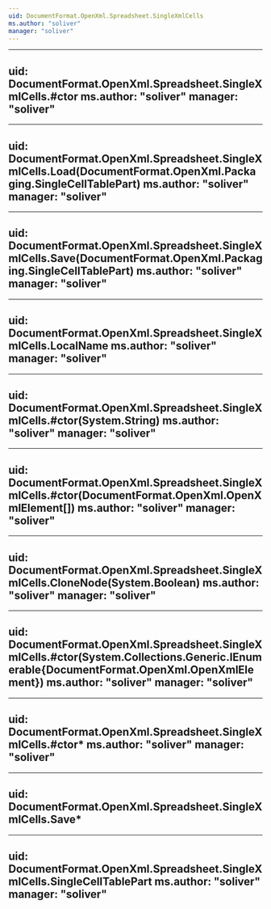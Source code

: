 ```yaml
---
uid: DocumentFormat.OpenXml.Spreadsheet.SingleXmlCells
ms.author: "soliver"
manager: "soliver"
---
```


---
uid: DocumentFormat.OpenXml.Spreadsheet.SingleXmlCells.#ctor
ms.author: "soliver"
manager: "soliver"
---

---
uid: DocumentFormat.OpenXml.Spreadsheet.SingleXmlCells.Load(DocumentFormat.OpenXml.Packaging.SingleCellTablePart)
ms.author: "soliver"
manager: "soliver"
---

---
uid: DocumentFormat.OpenXml.Spreadsheet.SingleXmlCells.Save(DocumentFormat.OpenXml.Packaging.SingleCellTablePart)
ms.author: "soliver"
manager: "soliver"
---

---
uid: DocumentFormat.OpenXml.Spreadsheet.SingleXmlCells.LocalName
ms.author: "soliver"
manager: "soliver"
---

---
uid: DocumentFormat.OpenXml.Spreadsheet.SingleXmlCells.#ctor(System.String)
ms.author: "soliver"
manager: "soliver"
---

---
uid: DocumentFormat.OpenXml.Spreadsheet.SingleXmlCells.#ctor(DocumentFormat.OpenXml.OpenXmlElement[])
ms.author: "soliver"
manager: "soliver"
---

---
uid: DocumentFormat.OpenXml.Spreadsheet.SingleXmlCells.CloneNode(System.Boolean)
ms.author: "soliver"
manager: "soliver"
---

---
uid: DocumentFormat.OpenXml.Spreadsheet.SingleXmlCells.#ctor(System.Collections.Generic.IEnumerable{DocumentFormat.OpenXml.OpenXmlElement})
ms.author: "soliver"
manager: "soliver"
---

---
uid: DocumentFormat.OpenXml.Spreadsheet.SingleXmlCells.#ctor*
ms.author: "soliver"
manager: "soliver"
---

---
uid: DocumentFormat.OpenXml.Spreadsheet.SingleXmlCells.Save*
---

---
uid: DocumentFormat.OpenXml.Spreadsheet.SingleXmlCells.SingleCellTablePart
ms.author: "soliver"
manager: "soliver"
---
